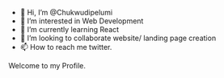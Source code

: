 - 👋 Hi, I’m @Chukwudipelumi
- 👀 I’m interested in Web Development
- 🌱 I’m currently learning React
- 💞️ I’m looking to collaborate website/ landing page creation
- 📫 How to reach me twitter.

<!---
Chukwudipelumi/Chukwudipelumi is a ✨ special ✨ repository because its `README.md` (this file) appears on your GitHub profile.
You can click the Preview link to take a look at your changes.
--->




Welcome to my Profile. 

